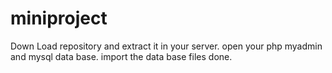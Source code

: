 # miniproject

Down Load repository and extract it in your server.
open your php myadmin and mysql data base.
import the data base files
done.

